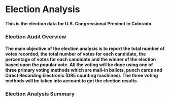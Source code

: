 # Election Analysis
#### This is the election data for U.S. Congressional Precinct in Colorado

### Election Audit Overview
#### The main objective of the election analysis is to report the total number of votes recorded, the total number of votes for each candidate, the percentage of votes for each candidate and the winner of the election based upon the popular vote. All the voting will be done using one of three primary voting methods which are mail-in ballots, punch cards and Direct Recording Electronic (DRE counting machines). The three voting methods will be taken into account to get the election results.



### Election Analysis Summary
##
